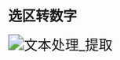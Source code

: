 # 选区转数字

<img src="https://img.alicdn.com/imgextra/i3/533062069/O1CN01GMkIIz1R9eAmQTCEx_!!533062069.gif" alt="文本处理_提取" style="zoom:200%;" />
